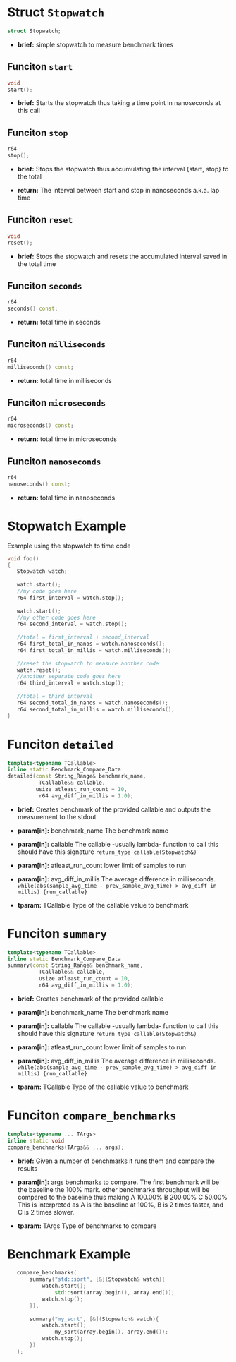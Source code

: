 # Struct `Stopwatch`
```C++
struct Stopwatch;
```
 - **brief:**      simple stopwatch to measure benchmark times
## Funciton `start`
```C++
void
start();
```
 - **brief:**      Starts the stopwatch thus taking a time point in nanoseconds at this call
## Funciton `stop`
```C++
r64
stop();
```
 - **brief:**      Stops the stopwatch thus accumulating the interval {start, stop} to the total - **return:**     The interval between start and stop in nanoseconds a.k.a. lap time
## Funciton `reset`
```C++
void
reset();
```
 - **brief:**      Stops the stopwatch and resets the accumulated interval saved in the total time
## Funciton `seconds`
```C++
r64
seconds() const;
```
 - **return:**     total time in seconds
## Funciton `milliseconds`
```C++
r64
milliseconds() const;
```
 - **return:**     total time in milliseconds
## Funciton `microseconds`
```C++
r64
microseconds() const;
```
 - **return:**     total time in microseconds
## Funciton `nanoseconds`
```C++
r64
nanoseconds() const;
```
 - **return:**     total time in nanoseconds
 # Stopwatch Example Example using the stopwatch to time code ```c++ void foo() { 	Stopwatch watch; 	 	watch.start(); 	//my code goes here 	r64 first_interval = watch.stop(); 	 	watch.start(); 	//my other code goes here 	r64 second_interval = watch.stop(); 	 	//total = first_interval + second_interval 	r64 first_total_in_nanos = watch.nanoseconds(); 	r64 first_total_in_millis = watch.milliseconds(); 	 	//reset the stopwatch to measure another code 	watch.reset(); 	//another separate code goes here 	r64 third_interval = watch.stop(); 	 	//total = third_interval 	r64 second_total_in_nanos = watch.nanoseconds(); 	r64 second_total_in_millis = watch.milliseconds(); } ```
# Funciton `detailed`
```C++
template<typename TCallable>
inline static Benchmark_Compare_Data
detailed(const String_Range& benchmark_name,
		  TCallable&& callable,
		 usize atleast_run_count = 10,
		  r64 avg_diff_in_millis = 1.0);
```
 - **brief:**      Creates benchmark of the provided callable and outputs the measurement to the stdout - **param[in]:**  benchmark_name      The benchmark name - **param[in]:**  callable           The callable -usually lambda- function to call this should have this signature `return_type callable(Stopwatch&)` - **param[in]:**  atleast_run_count   lower limit of samples to run - **param[in]:**  avg_diff_in_millis  The average difference in milliseconds. `while(abs(sample_avg_time - prev_sample_avg_time) > avg_diff in millis) {run_callable}` - **tparam:**     TCallable           Type of the callable value to benchmark
# Funciton `summary`
```C++
template<typename TCallable>
inline static Benchmark_Compare_Data
summary(const String_Range& benchmark_name,
		  TCallable&& callable,
		  usize atleast_run_count = 10,
		  r64 avg_diff_in_millis = 1.0);
```
 - **brief:**      Creates benchmark of the provided callable - **param[in]:**  benchmark_name      The benchmark name - **param[in]:**  callable           The callable -usually lambda- function to call this should have this signature `return_type callable(Stopwatch&)` - **param[in]:**  atleast_run_count   lower limit of samples to run - **param[in]:**  avg_diff_in_millis  The average difference in milliseconds. `while(abs(sample_avg_time - prev_sample_avg_time) > avg_diff in millis) {run_callable}` - **tparam:**     TCallable           Type of the callable value to benchmark
# Funciton `compare_benchmarks`
```C++
template<typename ... TArgs>
inline static void
compare_benchmarks(TArgs&& ... args);
```
 - **brief:**      Given a number of benchmarks it runs them and compare the results - **param[in]:**  args  benchmarks to compare. The first benchmark will be the baseline the 100% mark. other benchmarks throughput will be compared to the baseline thus making A 			100.00% B 			200.00% C 			50.00% This is interpreted as A is the baseline at 100%, B is 2 times faster, and C is 2 times slower. - **tparam:**     TArgs      Type of benchmarks to compare
 # Benchmark Example ```C++ 	compare_benchmarks( 		summary("std::sort", [&](Stopwatch& watch){ 			watch.start(); 				std::sort(array.begin(), array.end()); 			watch.stop(); 		}), 		 		summary("my_sort", [&](Stopwatch& watch){ 			watch.start(); 				my_sort(array.begin(), array.end()); 			watch.stop(); 		}) 	); ```
